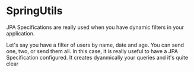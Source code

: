 # SpringUtils
  JPA Specifications are really used when you have dynamic filters in your
  application.

  Let's say you have a filter of users by name, date and age. You can send
  one, two, or send them all. In this case, it is really useful to have a JPA
  Specification configured. It creates dyanmically your queries and it's quite
  clear